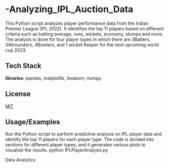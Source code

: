 # -Analyzing_IPL_Auction_Data
This Python script analyzes player performance data from the Indian Premier League (IPL 2022). 
It identifies the top 11 players based on different criteria such as batting average, runs, wickets, economy, stumps and more. 
The analysis is done for four player types in which there are 3Batters, 3Allrounders, 4Bowlers, and 1 wicket Keeper for the next upcoming world cup 2023.

## Tech Stack

**libraries:** pandas, matplotlib, Seaborn, numpy.



## License

[MIT](https://choosealicense.com/licenses/mit/)


## Usage/Examples

Run the Python script to perform predictive analysis on IPL player data and identify the top 11 players for each player type. 
The code is divided into sections for different player types, and it generates various plots to visualize the results.
python IPLPlayerAnalysis.py

Data Analytics
